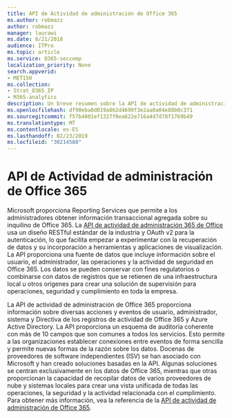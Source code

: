```yaml
---
title: API de Actividad de administración de Office 365
ms.author: robmazz
author: robmazz
manager: laurawi
ms.date: 8/21/2018
audience: ITPro
ms.topic: article
ms.service: O365-seccomp
localization_priority: None
search.appverid:
- MET150
ms.collection:
- Strat_O365_IP
- M365-analytics
description: Un breve resumen sobre la API de actividad de administración de Office 365.
ms.openlocfilehash: df90eba0d019a862d4699f3e2aa0a04e88b0c371
ms.sourcegitcommit: f57b4001ef1327f0ea622e716a4d7d78f1769b49
ms.translationtype: MT
ms.contentlocale: es-ES
ms.lasthandoff: 02/23/2019
ms.locfileid: "30214580"
---
```

# <a name="office-365-management-activity-api"></a>API de Actividad de administración de Office 365
Microsoft proporciona Reporting Services que permite a los administradores obtener información transaccional agregada sobre su inquilino de Office 365. La [API de actividad de administración 365 de Office](https://docs.microsoft.com/office/office-365-management-api/office-365-management-apis-overview) usa un diseño RESTful estándar de la industria y OAuth v2 para la autenticación, lo que facilita empezar a experimentar con la recuperación de datos y su incorporación a herramientas y aplicaciones de visualización. La API proporciona una fuente de datos que incluye información sobre el usuario, el administrador, las operaciones y la actividad de seguridad en Office 365. Los datos se pueden conservar con fines regulatorios o combinarse con datos de registros que se retienen de una infraestructura local u otros orígenes para crear una solución de supervisión para operaciones, seguridad y cumplimiento en toda la empresa.

La API de actividad de administración de Office 365 proporciona información sobre diversas acciones y eventos de usuario, administrador, sistema y Directiva de los registros de actividad de Office 365 y Azure Active Directory. La API proporciona un esquema de auditoría coherente con más de 10 campos que son comunes a todos los servicios. Esto permite a las organizaciones establecer conexiones entre eventos de forma sencilla y permite nuevas formas de la razón sobre los datos. Docenas de proveedores de software independientes (ISV) se han asociado con Microsoft y han creado soluciones basadas en la API. Algunas soluciones se centran exclusivamente en los datos de Office 365, mientras que otras proporcionan la capacidad de recopilar datos de varios proveedores de nube y sistemas locales para crear una vista unificada de todas las operaciones, la seguridad y la actividad relacionada con el cumplimiento. Para obtener más información, vea la referencia de la [API de actividad de administración de Office 365](https://docs.microsoft.com/office/office-365-management-api/office-365-management-activity-api-reference).
